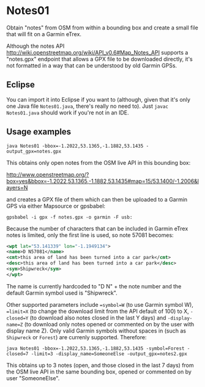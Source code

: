 Notes01
=======

Obtain "notes" from OSM from within a bounding box and create a small file that will fit on a Garmin eTrex.

Although the notes API http://wiki.openstreetmap.org/wiki/API_v0.6#Map_Notes_API supports a "notes.gpx" endpoint that allows a GPX file to be downloaded directly, it's not formatted in a way that can be understood by old Garmin GPSs.


Eclipse
-------
You can import it into Eclipse if you want to (although, given that it's only one Java file `Notes01.java`, there's really no need to).  Just `javac Notes01.java` should work if you're not in an IDE.


Usage examples
--------------
    java Notes01 -bbox=-1.2022,53.1365,-1.1882,53.1435 -output_gpx=notes.gpx

This obtains only open notes from the OSM live API in this bounding box:

http://www.openstreetmap.org/?box=yes&bbox=-1.2022,53.1365,-1.1882,53.1435#map=15/53.1400/-1.2006&layers=N

and creates a GPX file of them which can then be uploaded to a Garmin GPS via either Mapsource or gpsbabel:

    gpsbabel -i gpx -f notes.gpx -o garmin -F usb:

Because the number of characters that can be included in Garmin eTrex notes is limited, only the first line is used, so note 57081 becomes:

```xml
<wpt lat="53.141339" lon="-1.1949134">
<name>D N57081</name>
<cmt>this area of land has been turned into a car park</cmt>
<desc>this area of land has been turned into a car park</desc>
<sym>Shipwreck</sym>
</wpt>
```
The name is currently hardcoded to "D N" + the note number and the default Garmin symbol used is "Shipwreck".

Other supported parameters include `=symbol=W` (to use Garmin symbol W), `=limit=X` (to change the download limit from the API default of 100) to X, `-closed=Y` (to download also notes closed in the last Y days) and `-display-name=Z` (to download only notes opened or commented on by the user with display name Z).  Only valid Garmin symbols without spaces in (such as `Shipwreck` or `Forest`) are currenly supported.  Therefore:

    java Notes01 -bbox=-1.2022,53.1365,-1.1882,53.1435 -symbol=Forest -closed=7 -limit=3 -display_name=SomeoneElse -output_gpx=notes2.gpx

This obtains up to 3 notes (open, and those closed in the last 7 days) from the OSM live API in the same bounding box, opened or commented on by user "SomeoneElse".
